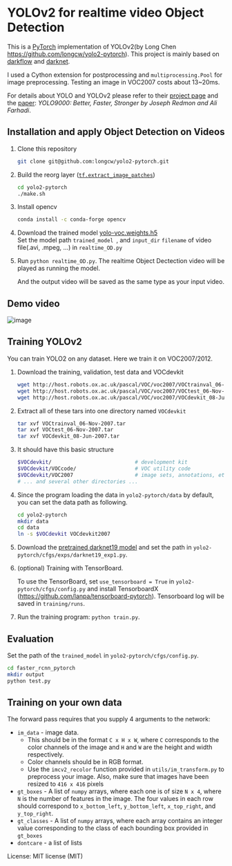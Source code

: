 # YOLOv2 for realtime video Object Detection
This is a [PyTorch](https://github.com/pytorch/pytorch)
implementation of YOLOv2(by Long Chen https://github.com/longcw/yolo2-pytorch).
This project is mainly based on [darkflow](https://github.com/thtrieu/darkflow)
and [darknet](https://github.com/pjreddie/darknet).

I used a Cython extension for postprocessing and 
`multiprocessing.Pool` for image preprocessing.
Testing an image in VOC2007 costs about 13~20ms.

For details about YOLO and YOLOv2 please refer to their [project page](https://pjreddie.com/darknet/yolo/) 
and the [paper](https://arxiv.org/abs/1612.08242):
*YOLO9000: Better, Faster, Stronger by Joseph Redmon and Ali Farhadi*.

## Installation and apply Object Detection on Videos
1. Clone this repository
    ```bash
    git clone git@github.com:longcw/yolo2-pytorch.git
    ```

2. Build the reorg layer ([`tf.extract_image_patches`](https://www.tensorflow.org/api_docs/python/tf/extract_image_patches))
    ```bash
    cd yolo2-pytorch
    ./make.sh
    ```
3. Install opencv
    ```bash
    conda install -c conda-forge opencv 
    ```

4. Download the trained model [yolo-voc.weights.h5](https://drive.google.com/open?id=0B4pXCfnYmG1WUUdtRHNnLWdaMEU)       
   Set the model path `trained_model `, and `input_dir` `filename` of video file(.avi, .mpeg, ...) in `realtime_OD.py`

5. Run `python realtime_OD.py`. The realtime Object Dectection video will be played as running the model.                   

   And the output video will be saved as the same type as your input video.

## Demo video
![image](https://github.com/judichunt/yolo2-pytorch-realtime-video/blob/master/demo_gif/example.gif)

## Training YOLOv2
You can train YOLO2 on any dataset. Here we train it on VOC2007/2012.

1. Download the training, validation, test data and VOCdevkit

    ```bash
    wget http://host.robots.ox.ac.uk/pascal/VOC/voc2007/VOCtrainval_06-Nov-2007.tar
    wget http://host.robots.ox.ac.uk/pascal/VOC/voc2007/VOCtest_06-Nov-2007.tar
    wget http://host.robots.ox.ac.uk/pascal/VOC/voc2007/VOCdevkit_08-Jun-2007.tar
    ```

2. Extract all of these tars into one directory named `VOCdevkit`

    ```bash
    tar xvf VOCtrainval_06-Nov-2007.tar
    tar xvf VOCtest_06-Nov-2007.tar
    tar xvf VOCdevkit_08-Jun-2007.tar
    ```

3. It should have this basic structure

    ```bash
    $VOCdevkit/                           # development kit
    $VOCdevkit/VOCcode/                   # VOC utility code
    $VOCdevkit/VOC2007                    # image sets, annotations, etc.
    # ... and several other directories ...
    ```
    
4. Since the program loading the data in `yolo2-pytorch/data` by default,
you can set the data path as following.
    ```bash
    cd yolo2-pytorch
    mkdir data
    cd data
    ln -s $VOCdevkit VOCdevkit2007
    ```
    
5. Download the [pretrained darknet19 model](https://drive.google.com/file/d/0B4pXCfnYmG1WRG52enNpcV80aDg/view?usp=sharing)
and set the path in `yolo2-pytorch/cfgs/exps/darknet19_exp1.py`.

7. (optional) Training with TensorBoard.

    To use the TensorBoard, 
    set `use_tensorboard = True` in `yolo2-pytorch/cfgs/config.py`
    and install TensorboardX (https://github.com/lanpa/tensorboard-pytorch).
    Tensorboard log will be saved in `training/runs`.


6. Run the training program: `python train.py`.


## Evaluation

Set the path of the `trained_model` in `yolo2-pytorch/cfgs/config.py`.
```bash
cd faster_rcnn_pytorch
mkdir output
python test.py
```
## Training on your own data

The forward pass requires that you supply 4 arguments to the network:

- `im_data` - image data.  
  - This should be in the format `C x H x W`, where `C` corresponds to the color channels of the image and `H` and `W` are the height and width respectively.  
  - Color channels should be in RGB format.  
  - Use the `imcv2_recolor` function provided in `utils/im_transform.py` to preprocess your image.  Also, make sure that images have been resized to `416 x 416` pixels
- `gt_boxes` - A list of `numpy` arrays, where each one is of size `N x 4`, where `N` is the number of features in the image.  The four values in each row should correspond to `x_bottom_left`, `y_bottom_left`, `x_top_right`, and `y_top_right`.  
- `gt_classes` - A list of `numpy` arrays, where each array contains an integer value corresponding to the class of each bounding box provided in `gt_boxes`
- `dontcare` - a list of lists

License: MIT license (MIT)
